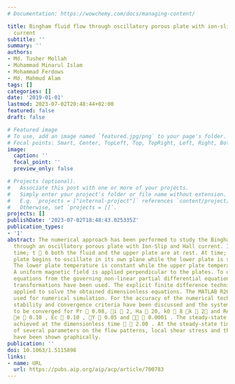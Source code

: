 ```yaml
---
# Documentation: https://wowchemy.com/docs/managing-content/

title: Bingham fluid flow through oscillatory porous plate with ion-slip and hall
  current
subtitle: ''
summary: ''
authors:
- Md. Tusher Mollah
- Muhammad Minarul Islam
- Mohammad Ferdows
- Md. Mahmud Alam
tags: []
categories: []
date: '2019-01-01'
lastmod: 2023-07-02T20:48:44+02:00
featured: false
draft: false

# Featured image
# To use, add an image named `featured.jpg/png` to your page's folder.
# Focal points: Smart, Center, TopLeft, Top, TopRight, Left, Right, BottomLeft, Bottom, BottomRight.
image:
  caption: ''
  focal_point: ''
  preview_only: false

# Projects (optional).
#   Associate this post with one or more of your projects.
#   Simply enter your project's folder or file name without extension.
#   E.g. `projects = ["internal-project"]` references `content/project/deep-learning/index.md`.
#   Otherwise, set `projects = []`.
projects: []
publishDate: '2023-07-02T18:48:43.025335Z'
publication_types:
- '1'
abstract: The numerical approach has been performed to study the Bingham fluid flow
  through an oscillatory porous plate with Ion-Slip and Hall current. Initially, at
  time; t  0 both the fluid and the upper plate are at rest. At time; t  0 the upper
  plate begins to oscillate in its own plane while the lower plate is stationary.
  The lower plate temperature is constant while the upper plate temperature has oscillated.
  A uniform magnetic field is applied perpendicular to the plates. To obtain the dimensionless
  equations from the governing non-linear partial differential equations, the usual
  transformations have been used. The explicit finite difference technique has been
  applied to solve the obtained dimensionless equations. The MATLAB R2015a has been
  used for numerical simulation. For the accuracy of the numerical technique, the
  stability and convergence criteria have been discussed and the system has found
  to be converged for Pr  0.08, i  2, Ha  20, k0  8 k  2 and Re  0.011 with
  e  0.10 , Ec  0.10 , Y  0.05 and   0.0001 . The steady-state solution has
  achieved at the dimensionless time   2.00 . At the steady-state time, the effect
  of several parameters on the flow patterns, local shear stress and the Nusselt number
  have been shown graphically.
publication: ''
doi: 10.1063/1.5115898
links:
- name: URL
  url: https://pubs.aip.org/aip/acp/article/700783
---
```


